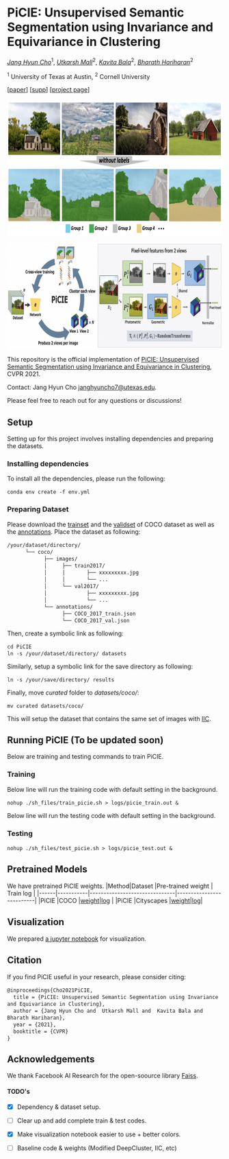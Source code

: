 # PiCIE: Unsupervised Semantic Segmentation using Invariance and Equivariance in Clustering

*[Jang Hyun Cho](https://sites.google.com/view/janghyuncho/)*<sup>1</sup>,
*[Utkarsh Mall](https://www.cs.cornell.edu/~utkarshm/)*<sup>2</sup>,
*[Kavita Bala](http://www.cs.cornell.edu/~kb/)*<sup>2</sup>,
*[Bharath Hariharan](http://home.bharathh.info)*<sup>2</sup>

<sup>1</sup> University of Texas at Austin, <sup>2</sup> Cornell University

[[paper](https://openaccess.thecvf.com/content/CVPR2021/papers/Cho_PiCIE_Unsupervised_Semantic_Segmentation_Using_Invariance_and_Equivariance_in_Clustering_CVPR_2021_paper.pdf)] [[supp](https://openaccess.thecvf.com/content/CVPR2021/supplemental/Cho_PiCIE_Unsupervised_Semantic_CVPR_2021_supplemental.pdf)] [[project page](https://sites.google.com/view/picie-cvpr2021/home)]

<p align="center"> <img src='assets/teaser2.png' align="center" height="320px"> </p>
<p align="center"> <img src='assets/teaser.png' align="center" height="250px"> </p>

This repository is the official implementation of [PiCIE: Unsupervised Semantic Segmentation using Invariance and Equivariance in Clustering](https://openaccess.thecvf.com/content/CVPR2021/papers/Cho_PiCIE_Unsupervised_Semantic_Segmentation_Using_Invariance_and_Equivariance_in_Clustering_CVPR_2021_paper.pdf), CVPR 2021. 

Contact: Jang Hyun Cho [janghyuncho7@utexas.edu](mailto:janghyuncho7@utexas.edu). 

Please feel free to reach out for any questions or discussions!

## Setup
Setting up for this project involves installing dependencies and preparing the datasets. 

### Installing dependencies
To install all the dependencies, please run the following:
~~~
conda env create -f env.yml
~~~

### Preparing Dataset 
Please download the [trainset](http://images.cocodataset.org/zips/train2017.zip) and the [validset](http://images.cocodataset.org/zips/val2017.zip) of COCO dataset as well as the [annotations](http://images.cocodataset.org/annotations/annotations_trainval2017.zip). Place the dataset as following:
~~~
/your/dataset/directory/
      └── coco/
            ├── images/
            │     ├── train2017/
            │     │       ├── xxxxxxxxx.jpg
            │     │       └── ...
            │     └── val2017/
            │             ├── xxxxxxxxx.jpg
            │             └── ...
            └── annotations/
                  ├── COCO_2017_train.json
                  └── COCO_2017_val.json
~~~
Then, create a symbolic link as following:
~~~
cd PiCIE
ln -s /your/dataset/directory/ datasets 
~~~
Similarly, setup a symbolic link for the save directory as following:
~~~
ln -s /your/save/directory/ results
~~~
Finally, move *curated* folder to *datasets/coco/*:
~~~
mv curated datasets/coco/
~~~
This will setup the dataset that contains the same set of images with [IIC](https://github.com/xu-ji/IIC).

## Running PiCIE (To be updated soon)
Below are training and testing commands to train PiCIE. 
### Training
Below line will run the training code with default setting in the background. 
~~~
nohup ./sh_files/train_picie.sh > logs/picie_train.out & 
~~~
Below line will run the testing code with default setting in the background.
### Testing 
~~~
nohup ./sh_files/test_picie.sh > logs/picie_test.out &
~~~

## Pretrained Models
We have pretrained PiCIE weights. 
|Method|Dataset    |Pre-trained weight             | Train log                |
|------|-----------|-------------------------------|--------------------------|
|PiCIE |COCO       |[weight](https://drive.google.com/file/d/1VI5detMlDNkwWpv7M-gk7aAHgfQVebWo/view?usp=sharing)|[log](logs/picie.out)     |
|PiCIE |Cityscapes |[weight]()|[log](logs/picie_city.out)|


## Visualization
We prepared [a jupyter notebook](visualize.ipynb) for visualization.


## Citation
If you find PiCIE useful in your research, please consider citing:
```
@inproceedings{Cho2021PiCIE,
  title = {PiCIE: Unsupervised Semantic Segmentation using Invariance and Equivariance in Clustering},
  author = {Jang Hyun Cho and  Utkarsh Mall and  Kavita Bala and  Bharath Hariharan},
  year = {2021},
  booktitle = {CVPR}
}
```
## Acknowledgements 
We thank Facebook AI Research for the open-soource library [Faiss](https://github.com/facebookresearch/faiss).

#### TODO's
- [x] Dependency & dataset setup.
- [ ] Clear up and add complete train & test codes. 
- [x] Make visualization notebook easier to use + better colors. 
- [ ] Baseline code & weights (Modified DeepCluster, IIC, etc)

